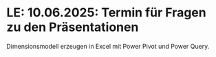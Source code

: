 # **LE: 10.06.2025**: Termin für Fragen zu den Präsentationen

Dimensionsmodell erzeugen in Excel mit Power Pivot und Power Query.  

